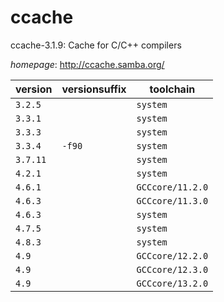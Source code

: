 # ccache

ccache-3.1.9: Cache for C/C++ compilers

*homepage*: <http://ccache.samba.org/>

version | versionsuffix | toolchain
--------|---------------|----------
``3.2.5`` |  | ``system``
``3.3.1`` |  | ``system``
``3.3.3`` |  | ``system``
``3.3.4`` | ``-f90`` | ``system``
``3.7.11`` |  | ``system``
``4.2.1`` |  | ``system``
``4.6.1`` |  | ``GCCcore/11.2.0``
``4.6.3`` |  | ``GCCcore/11.3.0``
``4.6.3`` |  | ``system``
``4.7.5`` |  | ``system``
``4.8.3`` |  | ``system``
``4.9`` |  | ``GCCcore/12.2.0``
``4.9`` |  | ``GCCcore/12.3.0``
``4.9`` |  | ``GCCcore/13.2.0``
